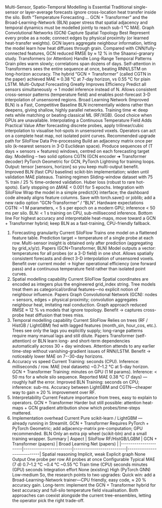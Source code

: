 Multi-Sensor, Spatio-Temporal Modelling is Essential
Traditional single-sensor or layer-average forecasts ignore cross-location heat transfer inside the silo.
Both “Temperature Forecasting … GCN + Transformer” and the Broad-Learning-Network (BLN) paper stress that spatial adjacency and temporal dynamics must be modelled jointly to reach sub-1 °C MAE.
Graph Convolutional Networks (GCN) Capture Spatial Topology Best
Represent every probe as a node; connect edges by physical proximity (or learned heat-transfer weights).
GCN layers aggregate neighbour information, letting the model learn how heat diffuses through grain.
Compared with CNN/fully-connected features, GCN reduced RMSE by ≈ 12 % in the Shaanxi-granary study.
Transformers (or Attention) Handle Long-Range Temporal Patterns
Grain piles warm slowly; correlations span dozens of days.
Self-attention in Transformers sees the entire sequence at once, beating RNN/LSTM on long-horizon accuracy.
The hybrid “GCN + Transformer” (called CGTN in the paper) achieved MAE ≈ 0.38 °C at 7-day horizon, vs 0.55 °C for plain LSTM.
Multi-Output Forecasting Greatly Improves Efficiency
Predict all sensors simultaneously -> 1 model inference instead of N.
Allows consistent cross-sensor patterns (temperature field) and enables post-forecast 3-D interpolation of unsensored regions.
Broad Learning Network (Improved BLN) is a Fast, Competitive Baseline
BLN incrementally widens rather than deepens, giving shallow, highly parallel networks.
Training time ≪ deep nets while matching or beating classical ML (RF/XGB).
Good choice when GPUs are unavailable.
Interpolating a Continuous Temperature Field Adds Practical Value
After forecasting discrete probes, apply trilinear/cubic interpolation to visualise hot-spots in unsensored voxels.
Operators can act on a complete heat map, not isolated point curves.
Recommended upgrade path for SiloFlow
Data Pre-processing
Build an adjacency matrix once per silo (k-nearest sensors in 3-D Euclidean space).
Produce sequences of (T days × sensors × features) windows, centred on each forecasting target day.
Modelling – two solid options
CGTN (GCN encoder ➜ Transformer decoder)
PyTorch Geometric for GCN, PyTorch Lightning for training loops.
Output: tensor [sensors, horizon] so you keep multi-output benefit.
Improved BLN (fast CPU baseline)
scikit-bln implementation; widen until validation MAE plateaus.
Training regimen
Sliding-window dataset with 75 % train / 25 % time-ordered validation.
Huber loss (robust to rare hot-spots).
Early stopping on ∆MAE < 0.001 for 5 epochs.
Integration with SiloFlow
Wrap the model in a simple predict(X) interface; the dashboard code already aligns feature columns.
Save with torch.save() or joblib; add a new radio option “GCN-Transformer” / “BLN”.
Hardware expectations
CGTN: ~1 M parameters, < 5 s per epoch on a modern GPU; inference < 50 ms per silo.
BLN: < 1 s training on CPU, sub-millisecond inference.
Bottom line
For highest accuracy and interpretable heat-maps, move toward a GCN + Transformer hybrid; keep BLN as a fast-training, CPU-friendly fallback.

1. Forecasting granularity
Current SiloFlow
Trains one model on a flattened feature table.
Prediction target = temperature of a single probe at each row.
Multi-sensor insight is obtained only after prediction (aggregating by grid_x/y/z).
Papers (GCN+Transformer, BLN)
Model outputs a vector: temperatures for all probes (or a 3-D field) in one shot.
Allows spatially consistent forecasts and direct 3-D interpolation of unsensored voxels.
Benefit over current model → higher operational efficiency (one forward pass) and a continuous temperature field rather than isolated point curves.
2. Spatial modelling capability
Current SiloFlow
Spatial coordinates are encoded as integers plus the engineered grid_index string.
Tree models treat them as categorical/ordinal features—no explicit notion of neighbour influence.
Papers
Graph Convolutional Network (GCN): nodes = sensors, edges = physical proximity; convolution aggregates neighbour heat, imitating real conduction.
Graph approach reduced RMSE ≈ 12 % vs models that ignore topology.
Benefit → captures cross-probe heat diffusion that trees miss.
3. Temporal modelling capability
Current SiloFlow
Relies on trees (RF / HistGB / LightGBM) fed with lagged features (month_sin, hour_cos, etc.).
Trees see only the lags you explicitly supply; long-range patterns require many manual lags and still dilute.
Papers
Transformer (self-attention) or BLN learn long- and short-term dependencies automatically across 30 + day windows.
Attention attends to any earlier time-step without vanishing-gradient issues of RNN/LSTM.
Benefit → noticeably lower MAE on 7--30-day horizons.
4. Accuracy vs speed
Current
Training: seconds (CPU). Inference: milliseconds / row.
MAE (real datasets) ~0.7–1.2 °C at 5-day horizon.
GCN + Transformer
Training: minutes on GPU (1 M params). Inference: < 50 ms for a whole silo sequence.
Reported MAE 0.38 °C (7 days) — roughly half the error.
Improved BLN
Training: seconds on CPU; inference: sub-ms.
Accuracy between LightGBM and CGTN—cheaper way to gain ≈ 20 % improvement over RF.
5. Interpretability
Current
Feature importance from trees, easy to explain to operators.
GCN + Transformer
Harder but still possible: attention heat-maps + GCN gradient attribution show which probes/time-steps mattered.
6. Implementation overhead
Current
Pure scikit-learn / LightGBM — already running in Streamlit.
GCN + Transformer
Requires PyTorch + PyTorch Geometric; add adjacency-matrix pre-computation; GPU recommended.
BLN
Only an extra pip wheel (scikit-bln) and a small training wrapper.
Summary
| Aspect | SiloFlow RF/HistGB/LGBM | GCN + Transformer (papers) | Broad Learning Net (papers) |
|-----------------------|-------------------------|---------------------------|-----------------------------|
Spatial reasoning	Implicit, weak	Explicit graph	None
Output	One probe per row	All probes at once	Configurable
Typical MAE (7 d)	0.7–1.2 °C	~0.4 °C	~0.55 °C
Train time (CPU)	seconds	minutes (GPU)	seconds
Integration effort	None (existing)	High (PyTorch GNN)	Low-medium
So, the research points to two upgrades:
Quick win: add a Broad-Learning-Network trainer—CPU friendly, easy code, ≈ 20 % accuracy gain.
Long-term: implement the GCN + Transformer hybrid for best accuracy and full-silo temperature field visualisation.
Both approaches can coexist alongside the current tree-ensembles, letting the operator pick the right trade-off.